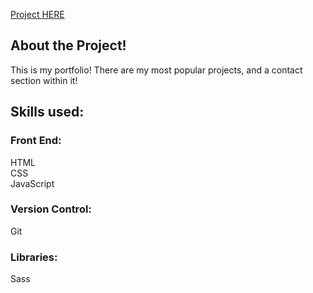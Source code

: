 [Project HERE](https://www.dylancaldwell.tk)

## About the Project!

This is my portfolio! There are my most popular projects, and a contact section within it!

## Skills used:

### Front End:

HTML
<br />
CSS
<br />
JavaScript

### Version Control:

Git

### Libraries:

Sass
